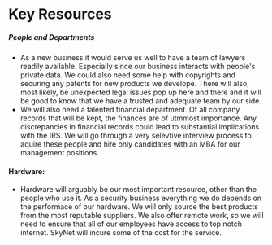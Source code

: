 # Key Resources

##### People and Departments

- As a new business it would serve us well to have a team of lawyers readily available. Especially since our business interacts with people's private data. We could also need some help with copyrights and securing any patents for new products we develope. There will also, most likely, be unexpected legal issues pop up here and there and it will be good to know that we have a trusted and adequate team by our side.  
- We will also need a talented financial department. Of all company records that will be kept, the finances are of utmmost importance. Any discrepancies in financial records could lead to substantial implications with the IRS. We will go through a very selevtive interview process to aquire these people and hire only candidates with an MBA for our management positions. 

#### Hardware: 

- Hardware will arguably be our most important resource, other than the people who use it. As a security business everything we do depends on the performace of our hardware. We will only source the best products from the most reputable suppliers. We also offer remote work, so we will need to ensure that all of our employees have access to top notch internet. SkyNet will incure some of the cost for the service.  
